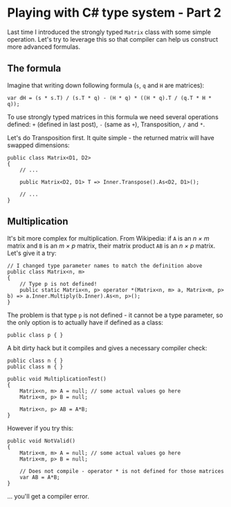 # Playing with C# type system - Part 2

Last time I introduced the strongly typed `Matrix` class with some simple operation. Let's try to leverage this so that compiler can help us construct more advanced formulas.

## The formula

Imagine that writing down following formula (`s`, `q` and `H` are matrices): 

    var dH = (s * s.T) / (s.T * q) - (H * q) * ((H * q).T / (q.T * H * q));
    
To use strongly typed matrices in this formula we need several operations defined: `+` (defined in last post), `-` (same as `+`), Transposition, `/` and `*`.

Let's do Transposition first. It quite simple - the returned matrix will have swapped dimensions:

    public class Matrix<D1, D2>
    {    
        // ...

        public Matrix<D2, D1> T => Inner.Transpose().As<D2, D1>();
    
        // ...
    }
 
## Multiplication

It's bit more complex for multiplication. From Wikipedia: if `A` is an *n × m* matrix and `B` is an *m × p* matrix, their matrix product `AB` is an *n × p* matrix. Let's give it a try: 

    // I changed type parameter names to match the definition above
    public class Matrix<n, m>
    {    
        // Type p is not defined!
        public static Matrix<n, p> operator *(Matrix<n, m> a, Matrix<m, p> b) => a.Inner.Multiply(b.Inner).As<n, p>();
    }

    
The problem is that type `p` is not defined - it cannot be a type parameter, so the only option is to actually have if defined as a class:

    public class p { }
    
A bit dirty hack but it compiles and gives a necessary compiler check:

    public class n { }
    public class m { }

    public void MultiplicationTest()
    {
        Matrix<n, m> A = null; // some actual values go here
        Matrix<m, p> B = null;
    
        Matrix<n, p> AB = A*B; 
    }
    
 However if you try this:
 
    public void NotValid()
    {
        Matrix<m, m> A = null; // some actual values go here
        Matrix<m, p> B = null;
    
        // Does not compile - operator * is not defined for those matrices
        var AB = A*B; 
    }
    
 ... you'll get a compiler error.
